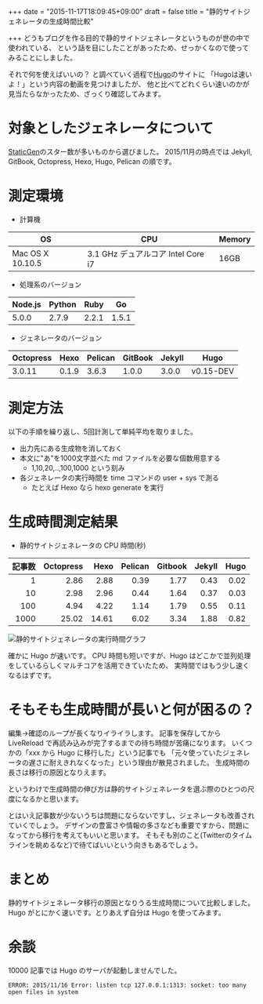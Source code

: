 +++
date = "2015-11-17T18:09:45+09:00"
draft = false
title = "静的サイトジェネレータの生成時間比較"

+++
どうもブログを作る目的で静的サイトジェネレータというものが世の中で使われている、
という話を目にしたことがあったため、せっかくなので使ってみることにしました。

それで何を使えばいいの？
と調べていく過程で[Hugo](https://gohugo.io/overview/introduction/)のサイトに
「Hugoは速いよ！」という内容の動画を見つけましたが、
他と比べてどれくらい速いのかが見当たらなかったため、ざっくり確認してみます。

# 対象としたジェネレータについて

[StaticGen](https://www.staticgen.com/)のスター数が多いものから選びました。
2015/11月の時点では Jekyll, GitBook, Octopress, Hexo, Hugo, Pelican の順です。

# 測定環境

* 計算機

| OS | CPU | Memory |
|----|-----|--------|
| Mac OS X 10.10.5 | 3.1 GHz デュアルコア Intel Core i7 | 16GB |

* 処理系のバージョン

| Node.js | Python | Ruby  | Go    |
|---------|--------|-------|-------|
|   5.0.0 |  2.7.9 | 2.2.1 | 1.5.1 |

* ジェネレータのバージョン

| Octopress | Hexo  | Pelican | GitBook | Jekyll | Hugo      |
|-----------|-------|---------|---------|--------|-----------|
|  3.0.11   | 0.1.9 | 3.6.3   | 1.0.0   | 3.0.0  | v0.15-DEV |

# 測定方法

以下の手順を繰り返し、5回計測して単純平均を取りました。

* 出力先にある生成物を消しておく
* 本文に"あ"を1000文字並べた md ファイルを必要な個数用意する
  * 1,10,20,..,100,1000 という刻み
* 各ジェネレータの実行時間を time コマンドの user + sys で測る
  * たとえば Hexo なら hexo generate を実行

# 生成時間測定結果

* 静的サイトジェネレータの CPU 時間(秒)

| 記事数 | Octopress | Hexo  | Pelican | Gitbook | Jekyll | Hugo  |
|------:|----------:|------:|--------:|---------:| ------:|-----:|
|    1  |      2.86 |  2.88 |    0.39 |  1.77    |   0.43 | 0.02 |
|   10  |      2.98 |  2.96 |    0.44 |  1.64    |   0.37 | 0.03 |
|  100  |      4.94 |  4.22 |    1.14 |  1.79    |   0.55 | 0.11 |
| 1000  |     25.02 | 14.61 |    6.02 |  3.34    |   1.88 | 0.82 |

![静的サイトジェネレータの実行時間グラフ](/img/staticSiteGeneratorComparison.png)

確かに Hugo が速いです。
CPU 時間も短いですが、Hugo はどこかで並列処理をしているらしくマルチコアを活用できていたため、
実時間ではもう少し速くなるはずです。

# そもそも生成時間が長いと何が困るの？

編集→確認のループが長くなりイライラします。
記事を保存してから LiveReload で再読み込みが完了するまでの待ち時間が苦痛になります。
いくつかの「xxx から Hugo に移行した」という記事でも
「元々使っていたジェネレータの遅さに耐えきれなくなった」という理由が散見されました。
生成時間の長さは移行の原因となりえます。

というわけで生成時間の伸び方は静的サイトジェネレータを選ぶ際のひとつの尺度になるかと思います。

とはいえ記事数が少ないうちは問題にならないですし、ジェネレータも改善されていくでしょう。
デザインの豊富さや情報の多さなども重要ですから、問題になってから移行を考えてもいいと思います。
そもそも別のこと(Twitterのタイムラインを眺めるなど)で待てばいいという向きもあるでしょう。

<!-- とはいえいつ耐えがたい待ち時間が訪れるかは -->
<!-- 使用するデザインや計算機、記事を書くスピードによって変わりますし、 -->
<!-- 別のこと(Twitterのタイムラインを眺めるなど)で待てばいいという向きもあるでしょう。 -->
<!-- Hugo であっても 5000 記事ともなれば数秒待つ必要があり、 -->
<!-- どのジェネレータも記事数に対して線形時間なのでいずれは破綻します。 -->
<!-- 各自の環境で計測して体感的にどんなものなのか確認するのがいいと思います。 -->

# まとめ

静的サイトジェネレータ移行の原因となりうる生成時間について比較しました。
Hugo がとにかく速いです。とりあえず自分は Hugo を使ってみます。

# 余談

10000 記事では Hugo のサーバが起動しませんでした。

```
ERROR: 2015/11/16 Error: listen tcp 127.0.0.1:1313: socket: too many open files in system
```
